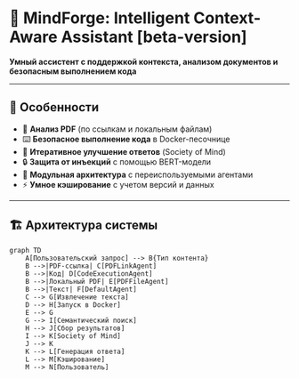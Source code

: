 # 🧠 MindForge: Intelligent Context-Aware Assistant [beta-version]

**Умный ассистент с поддержкой контекста, анализом документов и безопасным выполнением кода**

---

## 🌟 Особенности

- 📄 **Анализ PDF** (по ссылкам и локальным файлам)
- ⌨️ **Безопасное выполнение кода** в Docker-песочнице
- 🤖 **Итеративное улучшение ответов** (Society of Mind)
- 🔒 **Защита от инъекций** с помощью BERT-модели
- 🧩 **Модульная архитектура** с переиспользуемыми агентами
- ⚡ **Умное кэширование** с учетом версий и данных

---

## 🏗 Архитектура системы

```mermaid
graph TD
    A[Пользовательский запрос] --> B{Тип контента}
    B -->|PDF-ссылка| C[PDFLinkAgent]
    B -->|Код| D[CodeExecutionAgent]
    B -->|Локальный PDF| E[PDFFileAgent]
    B -->|Текст| F[DefaultAgent]
    C --> G[Извлечение текста]
    D --> H[Запуск в Docker]
    E --> G
    G --> I[Семантический поиск]
    H --> J[Сбор результатов]
    I --> K[Society of Mind]
    J --> K
    K --> L[Генерация ответа]
    L --> M[Кэширование]
    M --> N[Пользователь]
